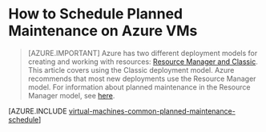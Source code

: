 <properties
    pageTitle="How to schedule maintenance for Windows VMs in Azure | Azure"
    description="Learn how to schedule planned maintenance on Azure VMs."
    services="virtual-machines-windows"
    documentationcenter=""
    author="igalf"
    manager="timlt"
    editor=""
    tags="azure-service-management,azure-resource-manager" />
<tags
    ms.assetid="ab33e5da-6bb6-4e95-a7a6-a6303d21b15c"
    ms.service="virtual-machines-windows"
    ms.workload="infrastructure-services"
    ms.tgt_pltfrm="vm-windows"
    ms.devlang="na"
    ms.topic="article"
    ms.date="02/13/2016"
    wacn.date=""
    ms.author="igalf" />

# How to Schedule Planned Maintenance on Azure VMs
> [AZURE.IMPORTANT] 
> Azure has two different deployment models for creating and working with resources: [Resource Manager and Classic](/documentation/articles/resource-manager-deployment-model/). This article covers using the Classic deployment model. Azure recommends that most new deployments use the Resource Manager model. For information about planned maintenance in the Resource Manager model, see [here](/documentation/articles/virtual-machines-windows-planned-maintenance/).

[AZURE.INCLUDE [virtual-machines-common-planned-maintenance-schedule](../../includes/virtual-machines-common-planned-maintenance-schedule.md)]